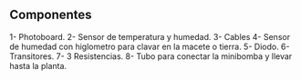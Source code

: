 ## Componentes

1- Photoboard.
2- Sensor de temperatura y humedad.
3- Cables
4- Sensor de humedad con higlometro para clavar en la macete o tierra.
5- Diodo.
6- Transitores.
7- 3 Resistencias.
8- Tubo para conectar la minibomba y llevar hasta la planta.
